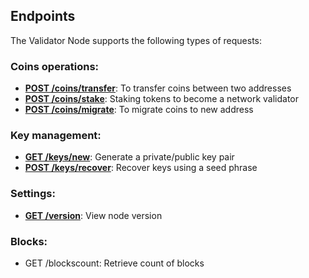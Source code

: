 ## Endpoints ##

The Validator Node supports the following types of requests:

### Coins operations: ###

-   **[POST /coins/transfer](https://github.com/crispmindltd/tectum4-node-validator/tree/main/docs/coins_transfer_request.md)**: To transfer coins between two addresses
-   **[POST /coins/stake](https://github.com/crispmindltd/tectum4-node-validator/tree/main/docs/coins_stake_request.md)**: Staking tokens to become a network validator
-   **[POST /coins/migrate](https://github.com/crispmindltd/tectum4-node-validator/tree/main/docs/coins_migrate_request.md)**: To migrate coins to new address

### Key management: ###

-   **[GET /keys/new](https://github.com/crispmindltd/tectum4-node-validator/tree/main/docs/keys_generate_request.md)**: Generate a private/public key pair
-   **[POST /keys/recover](https://github.com/crispmindltd/tectum4-node-validator/tree/main/docs/keys_recovery_request.md)**: Recover keys using a seed phrase

### Settings: ###

-   **[GET /version](https://github.com/crispmindltd/tectum4-node-validator/tree/main/docs/version_request.md)**: View node version

### Blocks: ###

-   GET /blockscount: Retrieve count of blocks


